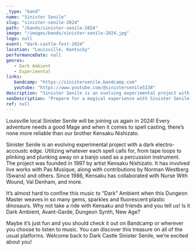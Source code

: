 ```yaml
---
_type: "band"
name: "Sinister Senile"
slug: "sinister-senile-2024"
path: "/bands/sinister-senile-2024"
image: "/images/bands/sinister-senile-2024.jpg"
logo: null
event: "dark-castle-fest-2024"
location: "Louisville, Kentucky"
performanceDate: null
genres:
   - Dark Ambient
   - Experimental
links:
   bandcamp: "https://sinistersenile.bandcamp.com"
   youtube: "https://www.youtube.com/@sinistersenile5138"
description: "Sinister Senile is an evolving experimental project with a dark electro-accoustc edge."
seoDescription: "Prepare for a magical experience with Sinister Senile at Dark Castle Fest 2024, returning to enchant Louisville, Kentucky once again! Led by the skilled Mage Kensaku Nishizato, this evolving experimental project with a dark electro-acoustic edge casts spells that transcend traditional genres."
ref: null
---
```


Louisville local Sinister Senile will be joining us again in 2024!
Every adventure needs a good Mage and when it comes to spell casting, there’s none more reliable than our brother Kensaku Nishizato.

Sinister Senile is an evolving experimental project with a dark electro-accoustc edge.
Utilizing whatever each spell calls for, from tape loops to plinking and plunking away on a banjo used as a percussion instrument.
The project was founded in 1997 by artist Kensaku Nishizato. It has involved live works with Pas Musique, along with contributions by Norman Westberg (Swans) and others.
Since 1986, Kensaku has collaborated with Nurse With Wound, Val Denham, and more.

It’s almost hard to confine this music to “Dark” Ambient when this Dungeon Master weaves in so many gems, sparkles and fluorescent plastic dinosaurs.
Why not take a ride with Kensaku and friends and you tell us! Is it Dark Ambient, Avant-Garde, Dungeon Synth, New Age?

Maybe it’s just fun and you should check it out on Bandcamp or wherever you choose to listen to music. You can discover this treasure on all of the usual platforms.
Welcome back to Dark Castle Sinister Senile, we’re excited about you!
